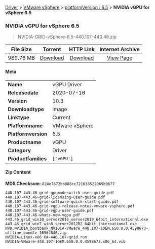 
[Driver](/README.md)  >  [VMware vSphere](/index/Driver/VMware_vSphere.md)  >  [platformVersion : 6.5](/index/Driver/VMware_vSphere/6.5.md)  >  **NVIDIA vGPU for vSphere 6.5**


###    NVIDIA vGPU for vSphere 6.5

> NVIDIA-GRID-vSphere-6.5-440.107-443.46.zip   


| **File Size** | **Torrent**  | **HTTP Link** | **Internet Archive** |
|:-------------:|:------------:|:-------------:|:--------------------:|
| 989.76 MB |  [Download](https://archive.org/download/nvgpu_NVIDIA-GRID-vSphere-6.5-440.107-443.46.zip_ivtsam3b/nvgpu_NVIDIA-GRID-vSphere-6.5-440.107-443.46.zip_ivtsam3b_archive.torrent)       | [Download](https://archive.org/compress/nvgpu_NVIDIA-GRID-vSphere-6.5-440.107-443.46.zip_ivtsam3b) | [View Page](https://archive.org/details/nvgpu_NVIDIA-GRID-vSphere-6.5-440.107-443.46.zip_ivtsam3b)       |

#### Meta

<table>
<tr><td><strong>Name</strong></td><td>vGPU Driver</td></tr>
<tr><td><strong>Releasedate</strong></td><td>2020-07-16</td></tr>
<tr><td><strong>Version</strong></td><td>10.3</td></tr>
<tr><td><strong>Downloadtype</strong></td><td>Image</td></tr>
<tr><td><strong>Linktype</strong></td><td>Current</td></tr>
<tr><td><strong>Platformname</strong></td><td>VMware vSphere</td></tr>
<tr><td><strong>Platformversion</strong></td><td>6.5</td></tr>
<tr><td><strong>Productname</strong></td><td>vGPU</td></tr>
<tr><td><strong>Category</strong></td><td>Driver</td></tr>
<tr><td><strong>Productfamilies</strong></td><td><code>['vGPU']</code></td></tr>
</table>

#### Zip Content

**MD5 Checksum**: `824e7672bb888cc721633522069b0677`

```text
440.107-443.46-grid-gpumodeswitch-user-guide.pdf
440.107-443.46-grid-licensing-user-guide.pdf
440.107-443.46-grid-software-quick-start-guide.pdf
440.107-443.46-grid-vgpu-release-notes-vmware-vsphere.pdf
440.107-443.46-grid-vgpu-user-guide.pdf
440.107-443.46-whats-new-vgpu.pdf
443.46_grid_win10_server2016_server2019_64bit_international.exe
443.46_grid_win7_win8_server2012R2_64bit_international.exe
NVD.NVIDIA_bootbank_NVIDIA-VMware_440.107-1OEM.650.0.0.4598673-offline_bundle-16564840.zip
NVIDIA-Linux-x86_64-440.107-grid.run
NVIDIA-VMware-440.107-1OEM.650.0.0.4598673.x86_64.vib
```